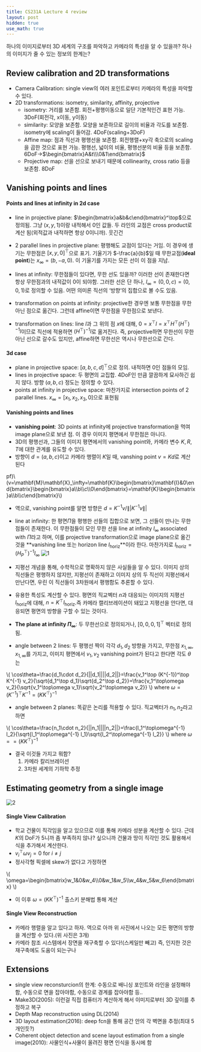 ```yaml
---
title: CS231A Lecture 4 review
layout: post
hidden: true
use_math: true
---
```


하나의 이미지로부터 3D 세계의 구조를 파악하고 카메라의 특성을 알 수 있을까? 하나의 이미지가 줄 수 있는 정보의 한계는?  

## Review calibration and 2D transformations

- Camera Calibration: single view의 여러 포인트로부터 카메라의 특성을 파악할 수 있다.
- 2D transformations: isometry, similarity, affinity, projective
    - isometry: 거리를 보존함. 회전+평행이동으로 일단 기본적인건 표현 가능. 3DoF(회전각, x이동, y이동)
    - similarity: 모양을 보존함. 모양을 보존하므로 길이의 비율과 각도를 보존함. isometry에 scaling이 들어감. 4DoF(scaling+3DoF)
    - Affine map: 점과 직선과 평행선을 보존함. 회전행렬+xy각 축으로의 scaling을 곱한 것으로 표현 가능. 평행선, 넓이의 비율, 평행선분의 비율 등을 보존함. 6DoF→$\begin{bmatrix}A&t\\\0&1\end{bmatrix}$
    - Projective map: 선을 선으로 보내기 때문에 collinearity, cross ratio 등을 보존함. 8DoF

## Vanishing points and lines

#### Points and lines at infinity in 2d case

- line in projective plane: $\begin{bmatrix}a&b&c\end{bmatrix}^\top$으로 정의됨. 그냥 $(x,y,1)$이랑 내적해서 0인 값들. 두 라인의 교점은 cross product로 계산 됨(외적값과 내적하면 항상 0이니까). 웃긴건
- 2 parallel lines in projective plane: 평행해도 교점이 있다는 거임. 이 경우에 생기는 무한점은 $[x, y, 0]^\top$으로 표기. 기울기가 $-\frac{a}{b}$일 때 무한교점(**ideal point**)는 $x_\infty=(b, -a, 0)$. 이 기울기를 가지는 모든 선이 이 점을 지남.
- lines at infinity: 무한점들이 있다면, 무한 선도 있을까? 이러한 선이 존재한다면 항상 무한점과의 내적값이 0이 되야함. 그러한 선은 단 하나, $l_\infty=(0,0,c)=(0,0,1)$로 정의할 수 있음. 어떤 의미론 직선의 ‘방향’의 집합으로 볼 수도 있음.

- transformation on points at infinity: projective한 경우엔 보통 무한점을 무한 아닌 점으로 옮긴다. 그런데 affine이면 무한점을 무한점으로 보낸다.
- transformation on lines: line $l$과 그 위의 점 $x$에 대해, $0=x^\top l=x^\top H^\top (H^\top)^{-1}l$이므로 직선에 적용하면 $(H^\top)^{-1}l$로 옮겨진다. 즉, projective하면 무한선이 무한 아닌 선으로 갈수도 있지만, affine하면 무한선은 역시나 무한선으로 간다.

#### 3d case

- plane in projective space: $[a, b, c, d]^\top$으로 정의. 내적하면 0인 점들의 모임.
- lines in projective space: 두 평면의 교집합. 4DoF인 만큼 깔끔하게 묘사하긴 쉽지 않다. 방향 $(a,b,c)$ 정도는 정의할 수 있다.
- points at infinity in projective space: 마찬가지로 intersection points of 2 parallel lines. $x_\infty=[x_1, x_2, x_3, 0]$으로 표현됨

#### Vanishing points and lines

- **vanishing point**: 3D points at infinity에 projective transformation을 먹여 image plane으로 보낸 점. 이 경우 이미지 평면에서 무한점은 아니다.
- 3D의 평행선과, 그들의 이미지 평면에서의 vanishing point와, 카메라 변수 $K, R, T$에 대한 관계를 유도할 수 있다.
- 방향이 $d=(a,b,c)$이고 카메라 행렬이 $K$일 때, vanshing point $v=Kd$로 계산된다

pf)\\(v=\mathbf{M}\mathbf{X}_\infty=\mathbf{K}\begin{bmatrix}\mathbf{I}&0\end{bmatrix}\begin{bmatrix}a\\\b\\\c\\\0\end{bmatrix}=\mathbf{K}\begin{bmatrix}a\\\b\\\c\end{bmatrix}\\)

- 역으로, vanishing point를 알면 방향은 $d=K^{-1}v/\||K^{-1}v\||$
- line at infinity: 한 평면$\Pi$을 평행한 선들의 집합으로 보면, 그 선들이 만나는 무한점들이 존재한다. 이 무한점들이 모인 무한 선을 line at infinity $l_\infty$ associated with $\Pi$라고 하며, 이를 projective transformation으로 image plane으로 옮긴 것을 **vanishing line 또는 horizon line $l_\text{horiz}$**이라 한다. 마찬가지로 $l_\text{horiz}=(H_P^\top)^{-1}l_\infty$
  ![1](https://github.com/user-attachments/assets/9e635243-d2c6-418f-b63a-0016a567898f)
    
- 지평선 개념을 통해, 수학적으로 명확하지 않은 사실들을 알 수 있다. 이미지 상의 직선들은 평행하지 않지만, 지평선이 존재하고 이미지 상의 두 직선이 지평선에서 만난다면, 우린 이 직선들이 3차원에서 평행함도 추론할 수 있다.
- 유용한 특성도 계산할 수 있다. 평면의 직교벡터 $n$과 대응되는 이미지의 지평선 $l_\text{horiz}$에 대해, $n=K^\top l_\text{horiz}$.즉 카메라 캘리브레이션이 돼있고 지평선을 안다면, 대응되면 평면의 방향을 구할 수 있는 것이다.
- **The plane at infinity $\Pi_\infty$**: 두 무한선으로 정의되거나, $[0,0,0,1]^\top$ 벡터로 정의됨.
- angle between 2 lines: 두 평행선 짝이 각각 $d_1, d_2$ 방향을 가지고, 무한점 $x_{1,\infty}, x_{1,\infty}$를 가지고, 이미지 평면에서 $v_1, v_2$ vanishing point가 된다고 한다면 각도 $\theta$는

\\(
\cos\theta=\frac{d_1\cdot d_2}{\||d_1\||\||d_2\||}=\frac{v_1^\top (K^{-1})^\top K^{-1} v_2}{\sqrt{d_1^\top d_1}\sqrt{d_2^\top d_2}}=\frac{v_1^\top\omega v_2}{\sqrt{v_1^\top\omega v_1}\sqrt{v_2^\top\omega v_2}}
\\) where $\omega=(K^{-1})^\top K^{-1}=(KK^\top)^{-1}$

- angle between 2 planes: 똑같은 논리를 적용할 수 있다. 직교벡터가 $n_1, n_2$라고 하면

\\(
\cos\theta=\frac{n_1\cdot n_2}{\||n_1\||\||n_2\||}=\frac{l_1^\top\omega^{-1} l_2}{\sqrt{l_1^\top\omega^{-1} l_1}\sqrt{l_2^\top\omega^{-1} l_2}}
\\) where $\omega==(KK^\top)^{-1}$

- 결국 이것들 가지고 뭐함?
    1. 카메라 칼리브레이션
    2. 3차원 세계의 기하학 추정

## Estimating geometry from a single image
![2](https://github.com/user-attachments/assets/cdb1c58d-ae0c-48de-b489-e60d2b7dadb0)

#### Single View Calibration 

- 학교 건물이 직각임을 알고 있으므로 이를 통해 카메라 성분을 계산할 수 있다. 근데 $K$의 DoF가 5니까 좀 부족하지 않나? 싶으니까 건물과 땅이 직각인 것도 활용해서 식을 추가해서 계산한다.
- $v_i^\top\omega v_j=0$ for $i\neq j$
- 정사각형 픽셀에 skew가 없다고 가정하면

\\(
\omega=\begin{bmatrix}w_1&0&w_4\\\0&w_1&w_5\\\w_4&w_5&w_6\end{bmatrix}
\\)

- 이 이후 $\omega=(KK^\top)^{-1}$ 촐스키 분해법 통해 계산

#### Single View Reconstruction

- 카메라 행렬을 알고 있다고 하자. 역으로 아까 위 사진에서 나오는 모든 평면의 방향을 계산할 수 있다.(위 사진은 3개)
- 카메라 참조 시스템에서 장면을 재구축할 수 있다!(스케일만 빼고) 즉, 인지한 것은 재구축에도 도움이 되는구나

## Extensions

- single view reconsturcion의 한계: 수동으로 배니싱 포인트와 라인을 설정해야함, 수동으로 면을 잡아야함, 수동으로 경계를 잡아야함 등..
- Make3D(2005): 이런걸 직접 컴퓨터가 계산하게 해서 이미지로부터 3D 깊이를 추정하고 복구
- Depth Map reconstruction using DL(2014)
- 3D layout estimation(2016): deep fcn을 통해 공간 안의 각 벽면을 추정(최대 5개인듯?)
- Coherent object detection and scene layout estimation from a single image(2010): 사물인식+사물이 올려진 평면 인식을 동시에 함
